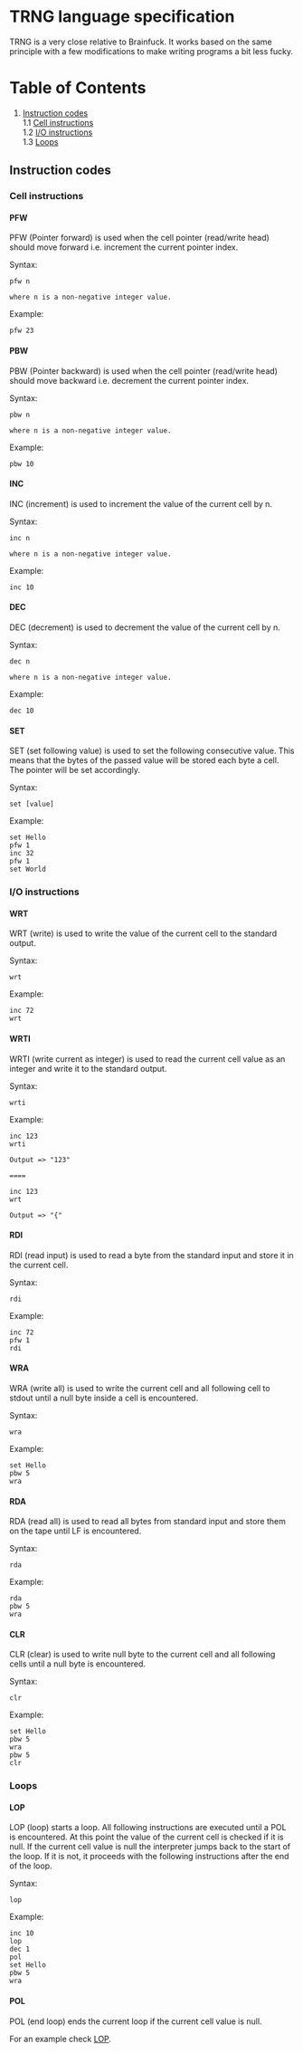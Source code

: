 # TRNG language specification

TRNG is a very close relative to Brainfuck.
It works based on the same principle with a few modifications to make writing programs a bit less fucky.

# Table of Contents
1. [Instruction codes](#instruction-codes)  
    1.1 [Cell instructions](#cell-instructions)    
    1.2 [I/O instructions](#io-instructions)     
    1.3 [Loops](#loops)

## Instruction codes

### Cell instructions

#### PFW
PFW (Pointer forward) is used when the cell pointer (read/write head) should move forward i.e. increment the current pointer index.

Syntax:

    pfw n

    where n is a non-negative integer value.

Example:

    pfw 23

#### PBW
PBW (Pointer backward) is used when the cell pointer (read/write head) should move backward i.e. decrement the current pointer index.

Syntax:

    pbw n

    where n is a non-negative integer value.
    

Example:

    pbw 10


#### INC
INC (increment) is used to increment the value of the current cell by n.

Syntax:

    inc n

    where n is a non-negative integer value.
    

Example:

    inc 10

#### DEC
DEC (decrement) is used to decrement the value of the current cell by n.

Syntax:

    dec n

    where n is a non-negative integer value.
    

Example:

    dec 10

#### SET

SET (set following value) is used to set the following consecutive value. This means that the bytes of the passed value will be stored each byte a cell. The pointer will be set accordingly.

Syntax:
    
    set [value]

Example:

    set Hello
    pfw 1
    inc 32
    pfw 1
    set World

### I/O instructions

#### WRT
WRT (write) is used to write the value of the current cell to the standard output.

Syntax:

    wrt

Example:

    inc 72
    wrt

#### WRTI

WRTI (write current as integer) is used to read the current cell value as an integer and write it to the standard output.

Syntax:

    wrti

Example:

    inc 123
    wrti

    Output => "123"

    ====

    inc 123
    wrt

    Output => "{"

#### RDI
RDI (read input) is used to read a byte from the standard input and store it in the current cell.

Syntax:

    rdi
    

Example:

    inc 72
    pfw 1
    rdi

#### WRA

WRA (write all) is used to write the current cell and all following cell to stdout until a null byte inside a cell is encountered.

Syntax:

    wra

Example:

    set Hello
    pbw 5
    wra

#### RDA

RDA (read all) is used to read all bytes from standard input and store them on the tape until LF is encountered.

Syntax:

    rda

Example:

    rda
    pbw 5
    wra    

#### CLR
CLR (clear) is used to write null byte to the current cell and all following cells until a null byte is encountered.

Syntax:
    
    clr

Example:

    set Hello
    pbw 5
    wra
    pbw 5
    clr

### Loops

#### LOP
LOP (loop) starts a loop. All following instructions are executed until a POL is encountered. At this point the value of the current cell is checked if it is null. If the current cell value is null the interpreter jumps back to the start of the loop. If it is not, it proceeds with the following instructions after the end of the loop.

Syntax:

    lop

Example:

    inc 10
    lop
    dec 1
    pol
    set Hello
    pbw 5
    wra

#### POL
POL (end loop) ends the current loop if the current cell value is null.

For an example check [LOP](#lop).